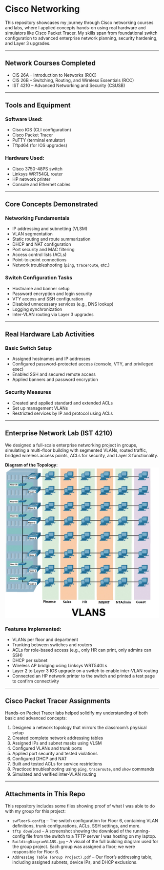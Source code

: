 # Cisco Networking
This repository showcases my journey through Cisco networking courses and labs, where I applied concepts hands-on using real hardware and simulators like Cisco Packet Tracer. My skills span from foundational switch configuration to advanced enterprise network planning, security hardening, and Layer 3 upgrades.

---
## Network Courses Completed
- CIS 26A – Introduction to Networks (RCC)
- CIS 26B – Switching, Routing, and Wireless Essentials (RCC)
- IST 4210 – Advanced Networking and Security (CSUSB)
---
## Tools and Equipment
### Software Used:
- Cisco IOS (CLI configuration)
- Cisco Packet Tracer
- PuTTY (terminal emulator)
- Tftpd64 (for IOS upgrades)
### Hardware Used:
- Cisco 3750-48PS switch
- Linksys WRT54GL router
- HP network printer
- Console and Ethernet cables
---
## Core Concepts Demonstrated
### Networking Fundamentals
- IP addressing and subnetting (VLSM)
- VLAN segmentation
- Static routing and route summarization
- DHCP and NAT configuration
- Port security and MAC filtering
- Access control lists (ACLs)
- Point-to-point connections
- Network troubleshooting (`ping`, `traceroute`, etc.)
### Switch Configuration Tasks
- Hostname and banner setup
- Password encryption and login security
- VTY access and SSH configuration
- Disabled unnecessary services (e.g., DNS lookup)
- Logging synchronization
- Inter-VLAN routing via Layer 3 upgrades
---
## Real Hardware Lab Activities
### Basic Switch Setup
- Assigned hostnames and IP addresses
- Configured password-protected access (console, VTY, and privileged exec)
- Enabled SSH and secured remote access
- Applied banners and password encryption
### Security Measures
- Created and applied standard and extended ACLs
- Set up management VLANs
- Restricted services by IP and protocol using ACLs
---
## Enterprise Network Lab (IST 4210)
We designed a full-scale enterprise networking project in groups, simulating a multi-floor building with segmented VLANs, routed traffic, bridged wireless access points, ACLs for security, and Layer 3 functionality.

**Diagram of the Topology:**  
![A building diagram of Cisco switches connected to each other using VLANs](BuildingDiagramVLANS.jpg)
### Features Implemented:
- VLANs per floor and department
- Trunking between switches and routers
- ACLs for role-based access (e.g., only HR can print, only admins can SSH)
- DHCP per subnet
- Wireless AP bridging using Linksys WRT54GLs
- Layer 2 to Layer 3 IOS upgrade on a switch to enable inter-VLAN routing
- Connected an HP network printer to the switch and printed a test page to confirm connectivity
---
## Cisco Packet Tracer Assignments
Hands-on Packet Tracer labs helped solidify my understanding of both basic and advanced concepts:
1. Designed a network topology that mirrors the classroom’s physical setup
2. Created complete network addressing tables
3. Assigned IPs and subnet masks using VLSM
4. Configured VLANs and trunk ports
5. Applied port security and tested violations
6. Configured DHCP and NAT
7. Built and tested ACLs for service restrictions
8. Practiced troubleshooting using `ping`, `traceroute`, and `show` commands
9. Simulated and verified inter-VLAN routing
---
## Attachments in This Repo
This repository includes some files showing proof of what I was able to do with my group for this project:
- `swfloor6-config` – The switch configuration for Floor 6, containing VLAN definitions, trunk configurations, ACLs, SSH settings, and more.
- `tftp download` – A screenshot showing the download of the running-config file from the switch to a TFTP server I was hosting on my laptop.
- `BuildingDiagramVLANS.jpg` – A visual of the full building diagram used for the group project. Each group was assigned a floor; we were responsible for Floor 6.
- `Addressing Table (Group Project).pdf` – Our floor’s addressing table, including assigned subnets, device IPs, and DHCP exclusions.
